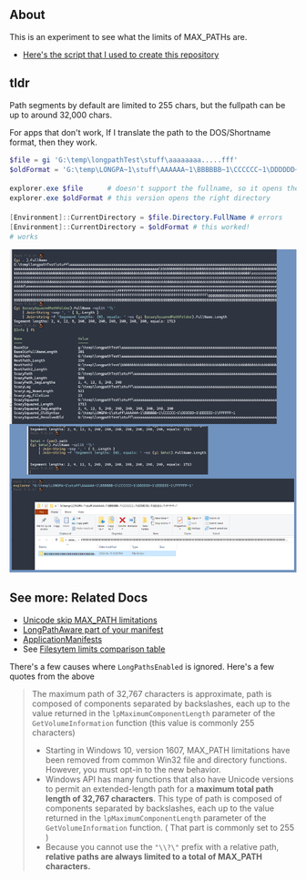 ## About

This is an experiment to see what the limits of MAX_PATHs are. 

- [Here's the script that I used to create this repository](./Example-TestingLongPaths.ps1)

## tldr

Path segments by default are limited to 255 chars, but the fullpath can be up to around 32,000 chars.

For apps that don't work, If I translate the path to the DOS/Shortname format, then they work.

```ps1
$file = gi 'G:\temp\longpathTest\stuff\aaaaaaaa.....fff'
$oldFormat = 'G:\temp\LONGPA~1\stuff\AAAAAA~1\BBBBBB~1\CCCCCC~1\DDDDDD~1\EEEEEE~1\FFFFFF~1'

explorer.exe $file      # doesn't support the fullname, so it opens the root dir
explorer.exe $oldFormat # this version opens the right directory 

[Environment]::CurrentDirectory = $file.Directory.FullName # errors 
[Environment]::CurrentDirectory = $oldFormat # this worked!
# works 
```

![long paths screenshot](./screenshot.png)


## See more: Related Docs

- [Unicode skip MAX_PATH limitations](https://learn.microsoft.com/en-us/windows/win32/fileio/maximum-file-path-limitation?tabs=powershell#enable-long-paths-in-windows-10-version-1607-and-later)
- [LongPathAware part of your manifest](https://learn.microsoft.com/en-us/windows/win32/sbscs/application-manifests)
- [ApplicationManifests](https://learn.microsoft.com/en-us/windows/win32/sbscs/application-manifests)
- See [Filesytem limits comparison table](https://learn.microsoft.com/en-us/windows/win32/fileio/filesystem-functionality-comparison#limits)

There's a few causes where `LongPathsEnabled` is ignored. Here's a few quotes from the above

> The maximum path of 32,767 characters is approximate,
> path is composed of components separated by backslashes, each up to the value returned in the `lpMaximumComponentLength` parameter of the `GetVolumeInformation` function (this value is commonly 255 characters)
> - Starting in Windows 10, version 1607, MAX_PATH limitations have been removed from common Win32 file and directory functions. However, you must opt-in to the new behavior.
> - Windows API has many functions that also have Unicode versions to permit an extended-length path for a **maximum total path length of 32,767 characters**. This type of path is composed of components separated by backslashes, each up to the value returned in the `lpMaximumComponentLength` parameter of the `GetVolumeInformation` function. ( That part is commonly set to 255 )
> - Because you cannot use the `"\\?\"` prefix with a relative path, **relative paths are always limited to a total of MAX_PATH characters.**
